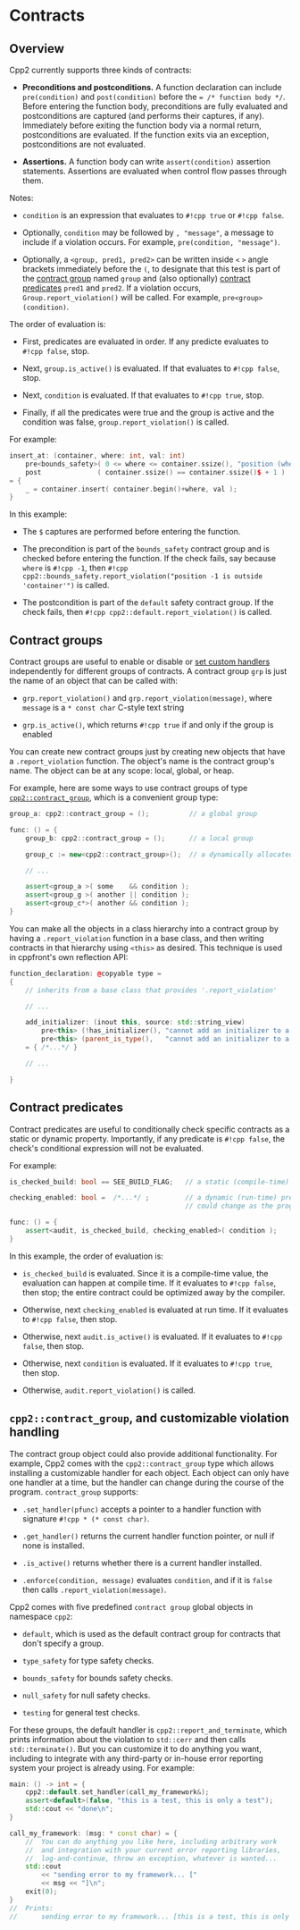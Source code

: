 
# Contracts

## Overview

Cpp2 currently supports three kinds of contracts:

- **Preconditions and postconditions.** A function declaration can include `pre(condition)` and `post(condition)` before the `= /* function body */`. Before entering the function body, preconditions are fully evaluated and postconditions are captured (and performs their captures, if any). Immediately before exiting the function body via a normal return, postconditions are evaluated. If the function exits via an exception, postconditions are not evaluated.

- **Assertions.** A function body can write `assert(condition)` assertion statements. Assertions are evaluated when control flow passes through them.

Notes:

- `condition` is an expression that evaluates to `#!cpp true` or `#!cpp false`.

- Optionally, `condition` may be followed by `, "message"`, a message to include if a violation occurs. For example, `pre(condition, "message")`.

- Optionally, a `<group, pred1, pred2>` can be written inside `<` `>` angle brackets immediately before the `(`, to designate that this test is part of the [contract group](#groups) named `group` and (also optionally) [contract predicates](#predicates) `pred1` and `pred2`. If a violation occurs, `Group.report_violation()` will be called. For example, `pre<group>(condition)`.

The order of evaluation is:

- First, predicates are evaluated in order. If any predicte evaluates to `#!cpp false`, stop.

- Next, `group.is_active()` is evaluated. If that evaluates to `#!cpp false`, stop.

- Next, `condition` is evaluated. If that evaluates to `#!cpp true`, stop.

- Finally, if all the predicates were true and the group is active and the condition was false, `group.report_violation()` is called.

For example:

``` cpp title="Precondition and postcondition examples" hl_lines="2 3"
insert_at: (container, where: int, val: int)
    pre<bounds_safety>( 0 <= where <= container.ssize(), "position (where)$ is outside 'container'" )
    post              ( container.ssize() == container.ssize()$ + 1 )
= {
    _ = container.insert( container.begin()+where, val );
}
```

In this example:

- The `$` captures are performed before entering the function.

- The precondition is part of the `bounds_safety` contract group and is checked before entering the function. If the check fails, say because `where` is `#!cpp -1`, then `#!cpp cpp2::bounds_safety.report_violation("position -1 is outside 'container'")` is called.

- The postcondition is part of the `default` safety contract group.  If the check fails, then `#!cpp cpp2::default.report_violation()` is called.


## <a id="groups"></a> Contract groups

Contract groups are useful to enable or disable or [set custom handlers](#violation-handlers) independently for different groups of contracts. A contract group `grp` is just the name of an object that can be called with:

- `grp.report_violation()` and `grp.report_violation(message)`, where `message` is a `* const char` C-style text string

- `grp.is_active()`, which returns `#!cpp true` if and only if the group is enabled

You can create new contract groups just by creating new objects that have a `.report_violation` function. The object's name is the contract group's name. The object can be at any scope: local, global, or heap.

For example, here are some ways to use contract groups of type [`cpp2::contract_group`](#violation_handlers), which is a convenient group type:

``` cpp title="Using contract groups" hl_lines="1 4 6 10-12"
group_a: cpp2::contract_group = ();          // a global group

func: () = {
    group_b: cpp2::contract_group = ();      // a local group

    group_c := new<cpp2::contract_group>();  // a dynamically allocated group

    // ...

    assert<group_a >( some    && condition );
    assert<group_g >( another || condition );
    assert<group_c*>( another && condition );
}
```

You can make all the objects in a class hierarchy into a contract group by having a `.report_violation` function in a base class, and then writing contracts in that hierarchy using `<this>` as desired. This technique is used in cppfront's own reflection API:

``` cpp title="Example of using 'this' as a contract group, from cppfront 'reflect.h2'" hl_lines="8 9"
function_declaration: @copyable type =
{
    // inherits from a base class that provides '.report_violation'

    // ...

    add_initializer: (inout this, source: std::string_view)
        pre<this> (!has_initializer(), "cannot add an initializer to a function that already has one")
        pre<this> (parent_is_type(),   "cannot add an initializer to a function that isn't in a type scope")
    = { /*...*/ }

    // ...

}
```


## <a id="predicates"></a> Contract predicates

Contract predicates are useful to conditionally check specific contracts as a static or dynamic property. Importantly, if any predicate is `#!cpp false`, the check's conditional expression will not be evaluated.

For example:

``` cpp title="Using contract predicates" hl_lines="1 3 4 7"
is_checked_build: bool == SEE_BUILD_FLAG;   // a static (compile-time) predicate

checking_enabled: bool =  /*...*/ ;         // a dynamic (run-time) predicate,
                                            // could change as the program runs

func: () = {
    assert<audit, is_checked_build, checking_enabled>( condition );
}
```

In this example, the order of evaluation is:

- `is_checked_build` is evaluated. Since it is a compile-time value, the evaluation can happen at compile time. If it evaluates to `#!cpp false`, then stop; the entire contract could be optimized away by the compiler.

- Otherwise, next `checking_enabled` is evaluated at run time. If it evaluates to `#!cpp false`, then stop.

- Otherwise, next `audit.is_active()` is evaluated. If it evaluates to `#!cpp false`, then stop.

- Otherwise, next `condition` is evaluated. If it evaluates to `#!cpp true`, then stop.

- Otherwise, `audit.report_violation()` is called.


## <a id="violation-handlers"></a> `cpp2::contract_group`, and customizable violation handling

The contract group object could also provide additional functionality. For example, Cpp2 comes with the `cpp2::contract_group` type which allows installing a customizable handler for each object. Each object can only have one handler at a time, but the handler can change during the course of the program. `contract_group` supports:

- `.set_handler(pfunc)` accepts a pointer to a handler function with signature `#!cpp * (* const char)`.

- `.get_handler()` returns the current handler function pointer, or null if none is installed.

- `.is_active()` returns whether there is a current handler installed.

- `.enforce(condition, message)` evaluates `condition`, and if it is `false` then calls `.report_violation(message)`.

Cpp2 comes with five predefined `contract group` global objects in namespace `cpp2`:

- `default`, which is used as the default contract group for contracts that don't specify a group.

- `type_safety` for type safety checks.

- `bounds_safety` for bounds safety checks.

- `null_safety` for null safety checks.

- `testing` for general test checks.

For these groups, the default handler is `cpp2::report_and_terminate`, which prints information about the violation to `std::cerr` and then calls `std::terminate()`. But you can customize it to do anything you want, including to integrate with any third-party or in-house error reporting system your project is already using. For example:

``` cpp title="Example of customized contract violation handler" hl_lines="2 8-9 17"
main: () -> int = {
    cpp2::default.set_handler(call_my_framework&);
    assert<default>(false, "this is a test, this is only a test");
    std::cout << "done\n";
}

call_my_framework: (msg: * const char) = {
    //  You can do anything you like here, including arbitrary work
    //  and integration with your current error reporting libraries,
    //  log-and-continue, throw an exception, whatever is wanted...
    std::cout
        << "sending error to my framework... ["
        << msg << "]\n";
    exit(0);
}
//  Prints:
//      sending error to my framework... [this is a test, this is only a test]
```
